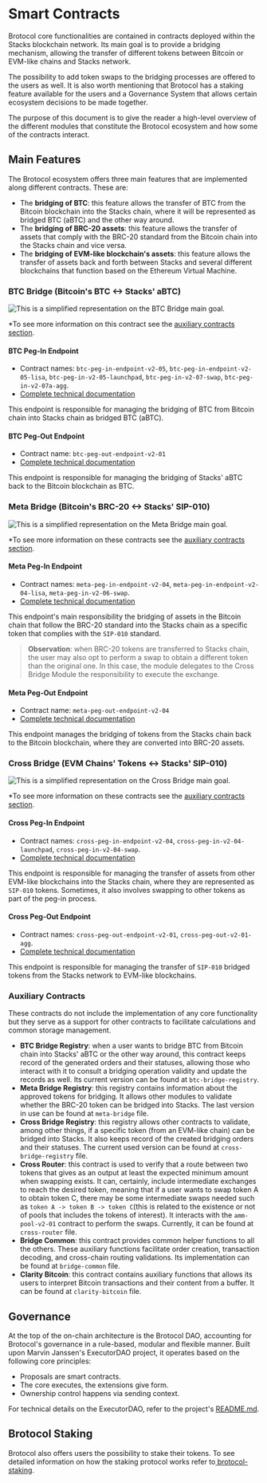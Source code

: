 # Smart Contracts

Brotocol core functionalities are contained in contracts deployed within the Stacks blockchain network. Its main goal is to provide a bridging mechanism, allowing the transfer of different tokens between Bitcoin or EVM-like chains and Stacks network.&#x20;

The possibility to add token swaps to the bridging processes are offered to the users as well. It is also worth mentioning that Brotocol has a staking feature available for the users and a Governance System that allows certain ecosystem decisions to be made together.&#x20;

The purpose of this document is to give the reader a high-level overview of the different modules that constitute the Brotocol ecosystem and how some of the contracts interact.

## Main Features

The Brotocol ecosystem offers three main features that are implemented along different contracts. These are:

* The **bridging of BTC**: this feature allows the transfer of BTC from the Bitcoin blockchain into the Stacks chain, where it will be represented as bridged BTC (aBTC) and the other way around.
* The **bridging of BRC-20 assets**: this feature allows the transfer of assets that comply with the BRC-20 standard from the Bitcoin chain into the Stacks chain and vice versa.
* The **bridging of EVM-like blockchain's assets**: this feature allows the transfer of assets back and forth between Stacks and several different blockchains that function based on the Ethereum Virtual Machine.

### BTC Bridge (Bitcoin's BTC <-> Stacks' aBTC)

![This is a simplified representation on the BTC Bridge main goal.](../../.gitbook/assets/glue-docs/btc-bridge.png)

\*To see more information on this contract see the [auxiliary contracts section](./#auxiliary-contracts).

#### BTC Peg-In Endpoint

* Contract names: `btc-peg-in-endpoint-v2-05`, `btc-peg-in-endpoint-v2-05-lisa`, `btc-peg-in-v2-05-launchpad`, `btc-peg-in-v2-07-swap`, `btc-peg-in-v2-07a-agg`.
* [Complete technical documentation](btc-peg-in-endpoint.md)

This endpoint is responsible for managing the bridging of BTC from Bitcoin chain into Stacks chain as bridged BTC (aBTC).

#### BTC Peg-Out Endpoint

* Contract name: `btc-peg-out-endpoint-v2-01`
* [Complete technical documentation](btc-peg-out-endpoint.md)

This endpoint is responsible for managing the bridging of Stacks' aBTC back to the Bitcoin blockchain as BTC.

### Meta Bridge (Bitcoin's BRC-20 <-> Stacks' SIP-010)

![This is a simplified representation on the Meta Bridge main goal.](../../.gitbook/assets/glue-docs/meta-bridge.png)

\*To see more information on these contracts see the [auxiliary contracts section](./#auxiliary-contracts).

#### Meta Peg-In Endpoint

* Contract names: `meta-peg-in-endpoint-v2-04`, `meta-peg-in-endpoint-v2-04-lisa`, `meta-peg-in-v2-06-swap`.
* [Complete technical documentation](meta-peg-in-endpoint.md)

This endpoint's main responsibility the bridging of assets in the Bitcoin chain that follow the BRC-20 standard into the Stacks chain as a specific token that complies with the `SIP-010` standard.

> **Observation**: when BRC-20 tokens are transferred to Stacks chain, the user may also opt to perform a swap to obtain a different token than the original one. In this case, the module delegates to the Cross Bridge Module the responsibility to execute the exchange.

#### Meta Peg-Out Endpoint

* Contract name: `meta-peg-out-endpoint-v2-04`
* [Complete technical documentation](meta-peg-out-endpoint.md)

This endpoint manages the bridging of tokens from the Stacks chain back to the Bitcoin blockchain, where they are converted into BRC-20 assets.

### Cross Bridge (EVM Chains' Tokens <-> Stacks' SIP-010)

![This is a simplified representation on the Cross Bridge main goal.](../../.gitbook/assets/glue-docs/cross-bridge.png)

\*To see more information on these contracts see the [auxiliary contracts section](./#auxiliary-contracts).

#### Cross Peg-In Endpoint

* Contract names: `cross-peg-in-endpoint-v2-04`, `cross-peg-in-v2-04-launchpad`, `cross-peg-in-v2-04-swap`.
* [Complete technical documentation](cross-peg-in-endpoint.md)

This endpoint is responsible for managing the transfer of assets from other EVM-like blockchains into the Stacks chain, where they are represented as `SIP-010` tokens. Sometimes, it also involves swapping to other tokens as part of the peg-in process.

#### Cross Peg-Out Endpoint

* Contract names: `cross-peg-out-endpoint-v2-01`, `cross-peg-out-v2-01-agg`.
* [Complete technical documentation](cross-peg-out-endpoint.md)

This endpoint is responsible for managing the transfer of `SIP-010` bridged tokens from the Stacks network to EVM-like blockchains.

### Auxiliary Contracts

These contracts do not include the implementation of any core functionality but they serve as a support for other contracts to facilitate calculations and common storage management.

* **BTC Bridge Registry**: when a user wants to bridge BTC from Bitcoin chain into Stacks' aBTC or the other way around, this contract keeps record of the generated orders and their statuses, allowing those who interact with it to consult a bridging operation validity and update the records as well. Its current version can be found at `btc-bridge-registry`.
* **Meta Bridge Registry**: this registry contains information about the approved tokens for bridging. It allows other modules to validate whether the BRC-20 token can be bridged into Stacks. The last version in use can be found at `meta-bridge` file.
* **Cross Bridge Registry**: this registry allows other contracts to validate, among other things, if a specific token (from an EVM-like chain) can be bridged into Stacks. It also keeps record of the created bridging orders and their statuses. The current used version can be found at `cross-bridge-registry` file.
* **Cross Router**: this contract is used to verify that a route between two tokens that gives as an output at least the expected minimum amount when swapping exists. It can, certainly, include intermediate exchanges to reach the desired token, meaning that if a user wants to swap token A to obtain token C, there may be some intermediate swaps needed such as `token A -> token B -> token C`(this is related to the existence or not of pools that includes the tokens of interest). It interacts with the `amm-pool-v2-01` contract to perform the swaps. Currently, it can be found at `cross-router` file.
* **Bridge Common**: this contract provides common helper functions to all the others. These auxiliary functions facilitate order creation, transaction decoding, and cross-chain routing validations. Its implementation can be found at `bridge-common` file.
* **Clarity Bitcoin**: this contract contains auxiliary functions that allows its users to interpret Bitcoin transactions and their content from a buffer. It can be found at `clarity-bitcoin` file.

## Governance

At the top of the on-chain architecture is the Brotocol DAO, accounting for Brotocol's governance in a rule-based, modular and flexible manner. Built upon Marvin Janssen's ExecutorDAO project, it operates based on the following core principles:

* Proposals are smart contracts.
* The core executes, the extensions give form.
* Ownership control happens via sending context.

For technical details on the ExecutorDAO, refer to the project's [README.md](https://github.com/MarvinJanssen/executor-dao#readme).

## Brotocol Staking

Brotocol also offers users the possibility to stake their tokens. To see detailed information on how the staking protocol works refer to[ brotocol-staking](xlink-staking.md).
